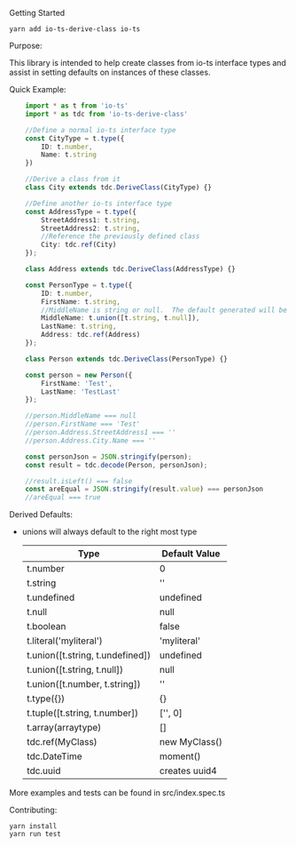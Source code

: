 Getting Started

    yarn add io-ts-derive-class io-ts

Purpose:

This library is intended to help create classes from io-ts interface types and assist in setting defaults on instances of these classes.

Quick Example:

```ts
    import * as t from 'io-ts'
    import * as tdc from 'io-ts-derive-class'

    //Define a normal io-ts interface type
    const CityType = t.type({
        ID: t.number,
        Name: t.string
    })

    //Derive a class from it
    class City extends tdc.DeriveClass(CityType) {}

    //Define another io-ts interface type
    const AddressType = t.type({
        StreetAddress1: t.string,
        StreetAddress2: t.string,
        //Reference the previously defined class
        City: tdc.ref(City)
    });

    class Address extends tdc.DeriveClass(AddressType) {}

    const PersonType = t.type({
        ID: t.number,
        FirstName: t.string,
        //MiddleName is string or null.  The default generated will be the right most member of the union.  Here it will be null.
        MiddleName: t.union([t.string, t.null]),
        LastName: t.string,
        Address: tdc.ref(Address)
    });

    class Person extends tdc.DeriveClass(PersonType) {}

    const person = new Person({ 
        FirstName: 'Test', 
        LastName: 'TestLast'
    });

    //person.MiddleName === null
    //person.FirstName === 'Test'
    //person.Address.StreetAddress1 === ''
    //person.Address.City.Name === ''

    const personJson = JSON.stringify(person);
    const result = tdc.decode(Person, personJson);

    //result.isLeft() === false
    const areEqual = JSON.stringify(result.value) === personJson
    //areEqual === true

```

Derived Defaults:

* unions will always default to the right most type
    
    |   Type                           | Default Value |
    | --------                         | ------------- |
    | t.number                         | 0             |
    | t.string                         | ''            |
    | t.undefined                      | undefined     |
    | t.null                           | null          |
    | t.boolean                        | false         |
    | t.literal('myliteral')           | 'myliteral'   |
    | t.union([t.string, t.undefined]) | undefined     |
    | t.union([t.string, t.null])      | null          |
    | t.union([t.number, t.string])    | ''            |
    | t.type({})                       | {}            |
    | t.tuple([t.string, t.number])    | ['', 0]       |
    | t.array(arraytype)               | []            |
    | tdc.ref(MyClass)                 | new MyClass() |
    | tdc.DateTime                     | moment()      |
    | tdc.uuid                         | creates uuid4 |


More examples and tests can be found in src/index.spec.ts

Contributing:

    yarn install
    yarn run test

